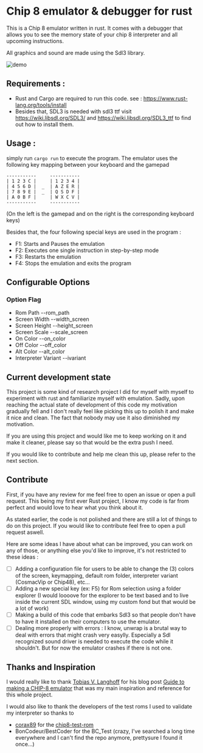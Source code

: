 # Chip 8 emulator & debugger for rust
This is a Chip 8 emulator written in rust. It comes with a debugger that allows you to see the memory state of your chip 8 interpreter and all upcoming instructions.

All graphics and sound are made using the Sdl3 library.

![demo](assets/chip8-demo.gif "Demo")

## Requirements :
* Rust and Cargo are required to run this code. see : https://www.rust-lang.org/tools/install 
* Besides that, SDL3 is needed with sdl3 ttf visit https://wiki.libsdl.org/SDL3/ and https://wiki.libsdl.org/SDL3_ttf to find out how to install them.

## Usage :
simply run `cargo run` to execute the program.
The emulator uses the following key mapping between your keyboard and 
the gamepad
```
-----------     -----------
| 1 2 3 C |     | 1 2 3 4 |
| 4 5 6 D |  _  | A Z E R |
| 7 8 9 E |  _  | Q S D F |
| A 0 B F |     | W X C V |
-----------     -----------
```
(On the left is the gamepad and on the right is the corresponding keyboard keys)

Besides that, the four following special keys are used in the program : 
* F1: Starts and Pauses the emulation
* F2: Executes one single instruction in step-by-step mode
* F3: Restarts the emulation
* F4: Stops the emulation and exits the program

## Configurable Options
### Option              Flag
- Rom Path              --rom_path
- Screen Width          --width_screen
- Screen Height         --height_screen
- Screen Scale          --scale_screen
- On Color              --on_color
- Off Color             --off_color
- Alt Color             --alt_color
- Interpreter Variant   --ivariant

## Current development state
This project is some kind of research project I did for myself with myself to experiment with rust and familiarize myself with emulation.
Sadly, upon reaching the actual state of development of this code my motivation gradually fell and I don't really feel like picking this up to polish it and make it nice and clean. The fact that nobody may use it also diminished my motivation.

If you are using this project and would like me to keep working on it and make it cleaner, please say so that would be the extra push I need.

If you would like to contribute and help me clean this up, please refer to the next section.

## Contribute
First, if you have any review for me feel free to open an issue or open a pull request. This being my first ever Rust project, I know my code is far from perfect and would love to hear what you think about it.

As stated earlier, the code is not polished and there are still a lot of things to do on this project. If you would like to contribute feel free to open a pull request aswell. 

Here are some ideas I have about what can be improved, you can work on any of those, or anything else you'd like to improve, it's not restricted to these ideas : 
- [ ] Adding a configuration file for users to be able to change the (3) colors of the screen, keymapping, default rom folder, interpreter variant (CosmacVip or Chip48), etc...
- [ ] Adding a new special key (ex: F5) for Rom selection using a folder explorer (I would loooove for the explorer to be text based and to live inside the current SDL window, using my custom fond but that would be a lot of work)
- [ ] Making a build of this code that embarks Sdl3 so that people don't have to have it installed on their computers to use the emulator.
- [ ] Dealing more properly with errors : I know, unwrap is a brutal way to deal with errors that might crash very easylly. Especially a Sdl recognized sound driver is needed to execute the code while it shouldn't. But for now the emulator crashes if there is not one.

## Thanks and Inspiration
I would really like to thank [Tobias V. Langhoff](https://github.com/tobiasvl) for his blog post [Guide to making a CHIP-8 emulator](https://tobiasvl.github.io/blog/write-a-chip-8-emulator/) that was my main inspiration and reference for this whole project.

I would also like to thank the developers of the test roms I used to validate my interpreter so thanks to 
* [corax89](https://github.com/corax89) for the [chip8-test-rom](https://github.com/corax89/chip8-test-rom)
* BonCodeur/BestCoder for the BC_Test (crazy, I've searched a long time everywhere and I can't find the repo anymore, prettysure I found it once...)
